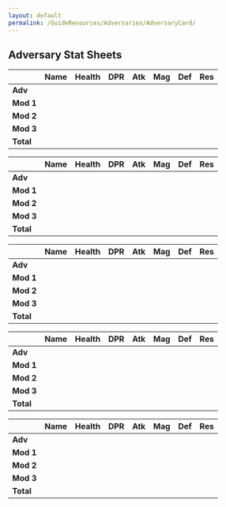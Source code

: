 ```yaml
---
layout: default
permalink: /GuideResources/Adversaries/AdversaryCard/
---
```

## Adversary Stat Sheets

|           | **Name** | **Health** | **DPR** | **Atk** | **Mag** | **Def** | **Res** |
| :-------- | :------- | :--------: | :-----: | :-----: | :-----: | :-----: | :-----: |
| **Adv**   |          |            |         |         |         |         |         |
| **Mod 1** |          |            |         |         |         |         |         |
| **Mod 2** |          |            |         |         |         |         |         |
| **Mod 3** |          |            |         |         |         |         |         |
| **Total** |          |            |         |         |         |         |         |

|           | **Name** | **Health** | **DPR** | **Atk** | **Mag** | **Def** | **Res** |
| :-------- | :------- | :--------: | :-----: | :-----: | :-----: | :-----: | :-----: |
| **Adv**   |          |            |         |         |         |         |         |
| **Mod 1** |          |            |         |         |         |         |         |
| **Mod 2** |          |            |         |         |         |         |         |
| **Mod 3** |          |            |         |         |         |         |         |
| **Total** |          |            |         |         |         |         |         |

|           | **Name** | **Health** | **DPR** | **Atk** | **Mag** | **Def** | **Res** |
| :-------- | :------- | :--------: | :-----: | :-----: | :-----: | :-----: | :-----: |
| **Adv**   |          |            |         |         |         |         |         |
| **Mod 1** |          |            |         |         |         |         |         |
| **Mod 2** |          |            |         |         |         |         |         |
| **Mod 3** |          |            |         |         |         |         |         |
| **Total** |          |            |         |         |         |         |         |

|           | **Name** | **Health** | **DPR** | **Atk** | **Mag** | **Def** | **Res** |
| :-------- | :------- | :--------: | :-----: | :-----: | :-----: | :-----: | :-----: |
| **Adv**   |          |            |         |         |         |         |         |
| **Mod 1** |          |            |         |         |         |         |         |
| **Mod 2** |          |            |         |         |         |         |         |
| **Mod 3** |          |            |         |         |         |         |         |
| **Total** |          |            |         |         |         |         |         |

|           | **Name** | **Health** | **DPR** | **Atk** | **Mag** | **Def** | **Res** |
| :-------- | :------- | :--------: | :-----: | :-----: | :-----: | :-----: | :-----: |
| **Adv**   |          |            |         |         |         |         |         |
| **Mod 1** |          |            |         |         |         |         |         |
| **Mod 2** |          |            |         |         |         |         |         |
| **Mod 3** |          |            |         |         |         |         |         |
| **Total** |          |            |         |         |         |         |         |
